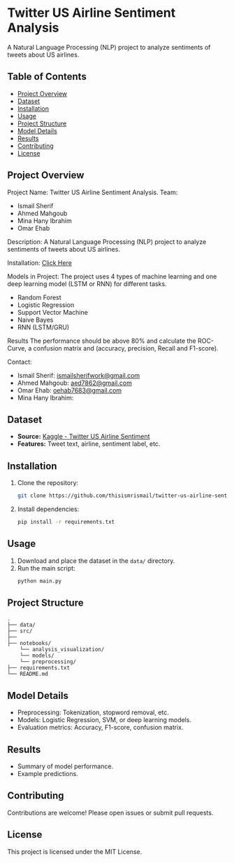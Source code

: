 # Twitter US Airline Sentiment Analysis

A Natural Language Processing (NLP) project to analyze sentiments of tweets about US airlines.

## Table of Contents

- [Project Overview](#project-overview)
- [Dataset](#dataset)
- [Installation](#installation)
- [Usage](#usage)
- [Project Structure](#project-structure)
- [Model Details](#model-details)
- [Results](#results)
- [Contributing](#contributing)
- [License](#license)

## Project Overview

Project Name: Twitter US Airline Sentiment Analysis.
Team:
- Ismail Sherif
- Ahmed Mahgoub
- Mina Hany Ibrahim
- Omar Ehab

Description: A Natural Language Processing (NLP) project to analyze sentiments of tweets about US airlines.

Installation: [Click Here](#installation)

Models in Project: The project uses 4 types of machine learning and one deep learning model (LSTM or RNN) for different tasks.
- Random Forest
- Logistic Regression
- Support Vector Machine
- Naive Bayes
- RNN (LSTM/GRU)

Results The performance should be above 80% and calculate the ROC-Curve, a confusion matrix and (accuracy, precision, Recall and F1-score).

Contact:
- Ismail Sherif: ismailsherifwork@gmail.com
- Ahmed Mahgoub: aed7862@gmail.com
- Omar Ehab: oehab7683@gmail.com
- Mina Hany Ibrahim: 

## Dataset

- **Source:** [Kaggle - Twitter US Airline Sentiment](https://www.kaggle.com/datasets/mdraselsarker/twitter-us-airline-sentiment-analysis)
- **Features:** Tweet text, airline, sentiment label, etc.

## Installation

1. Clone the repository:
    ```bash
    git clone https://github.com/thisismrismail/twitter-us-airline-sentiment-analysis.git
    ```
2. Install dependencies:
    ```bash
    pip install -r requirements.txt
    ```

## Usage

1. Download and place the dataset in the `data/` directory.
2. Run the main script:
    ```bash
    python main.py
    ```

## Project Structure

```
.
├── data/
├── src/
├── 
├── notebooks/
    └── analysis_visualization/
    └── models/
    └── preprocessing/
├── requirements.txt
└── README.md
```

## Model Details

- Preprocessing: Tokenization, stopword removal, etc.
- Models: Logistic Regression, SVM, or deep learning models.
- Evaluation metrics: Accuracy, F1-score, confusion matrix.

## Results

- Summary of model performance.
- Example predictions.

## Contributing

Contributions are welcome! Please open issues or submit pull requests.

## License

This project is licensed under the MIT License.
